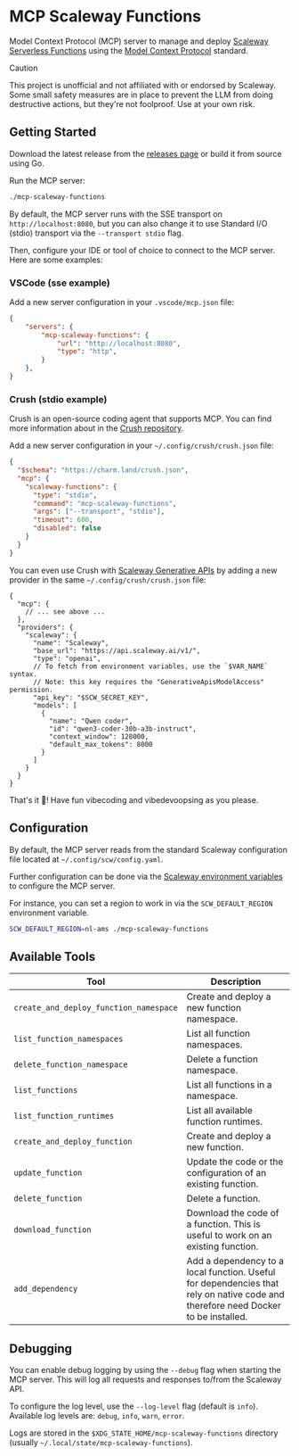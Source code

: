 # MCP Scaleway Functions

Model Context Protocol (MCP) server to manage and deploy [Scaleway Serverless Functions](https://www.scaleway.com/en/serverless-functions/) using the [Model Context Protocol](https://modelcontextprotocol.org/) standard.

> [!CAUTION]
> This project is unofficial and not affiliated with or endorsed by Scaleway.
> Some small safety measures are in place to prevent the LLM from doing destructive actions,
> but they're not foolproof.
> Use at your own risk.

## Getting Started

Download the latest release from the [releases page](https://github.com/cyclimse/mcp-scaleway-functions/releases) or build it from source using Go.

Run the MCP server:

```bash
./mcp-scaleway-functions
```

By default, the MCP server runs with the SSE transport on `http://localhost:8080`, but you can also change it to use Standard I/O (stdio) transport via the `--transport stdio` flag.

Then, configure your IDE or tool of choice to connect to the MCP server. Here are some examples:

### VSCode (sse example)

Add a new server configuration in your `.vscode/mcp.json` file:

```json
{
	"servers": {
		"mcp-scaleway-functions": {
			"url": "http://localhost:8080",
			"type": "http",
		}
	},
}
```

### Crush (stdio example)

Crush is an open-source coding agent that supports MCP. You can find more information about in the [Crush repository](https://github.com/charmbracelet/crush).

Add a new server configuration in your `~/.config/crush/crush.json` file:

```json
{
  "$schema": "https://charm.land/crush.json",
  "mcp": {
    "scaleway-functions": {
      "type": "stdio",
      "command": "mcp-scaleway-functions",
      "args": ["--transport", "stdio"],
      "timeout": 600,
      "disabled": false
    }
  }
}
```

You can even use Crush with [Scaleway Generative APIs](https://www.scaleway.com/en/generative-apis/) by adding a new provider in the same `~/.config/crush/crush.json` file:

```jsonc
{
  "mcp": {
	// ... see above ...
  },
  "providers": {
    "scaleway": {
      "name": "Scaleway",
      "base_url": "https://api.scaleway.ai/v1/",
      "type": "openai",
	  // To fetch from environment variables, use the `$VAR_NAME` syntax.
	  // Note: this key requires the "GenerativeApisModelAccess" permission.
      "api_key": "$SCW_SECRET_KEY",
      "models": [
        {
          "name": "Qwen coder",
          "id": "qwen3-coder-30b-a3b-instruct",
          "context_window": 128000,
          "default_max_tokens": 8000
        }
      ]
    }
  }
}
```

That's it 🎉! Have fun vibecoding and vibedevoopsing as you please.

## Configuration

By default, the MCP server reads from the standard Scaleway configuration file located at `~/.config/scw/config.yaml`.

Further configuration can be done via the
[Scaleway environment variables](https://www.scaleway.com/en/docs/scaleway-cli/reference-content/environment-variables/) to configure the MCP server.

For instance, you can set a region to work in via the `SCW_DEFAULT_REGION` environment variable.

```bash
SCW_DEFAULT_REGION=nl-ams ./mcp-scaleway-functions
```

## Available Tools

| **Tool**                               | **Description**                                                                                                                   |
| -------------------------------------- | --------------------------------------------------------------------------------------------------------------------------------- |
| `create_and_deploy_function_namespace` | Create and deploy a new function namespace.                                                                                       |
| `list_function_namespaces`             | List all function namespaces.                                                                                                     |
| `delete_function_namespace`            | Delete a function namespace.                                                                                                      |
| `list_functions`                       | List all functions in a namespace.                                                                                                |
| `list_function_runtimes`               | List all available function runtimes.                                                                                             |
| `create_and_deploy_function`           | Create and deploy a new function.                                                                                                 |
| `update_function`                      | Update the code or the configuration of an existing function.                                                                     |
| `delete_function`                      | Delete a function.                                                                                                                |
| `download_function`                    | Download the code of a function. This is useful to work on an existing function.                                                  |
| `add_dependency`                       | Add a dependency to a local function. Useful for dependencies that rely on native code and therefore need Docker to be installed. |

## Debugging

You can enable debug logging by using the `--debug` flag when starting the MCP server. This will log all requests and responses to/from the Scaleway API.

To configure the log level, use the `--log-level` flag (default is `info`). Available log levels are: `debug`, `info`, `warn`, `error`.

Logs are stored in the `$XDG_STATE_HOME/mcp-scaleway-functions` directory (usually `~/.local/state/mcp-scaleway-functions`).
